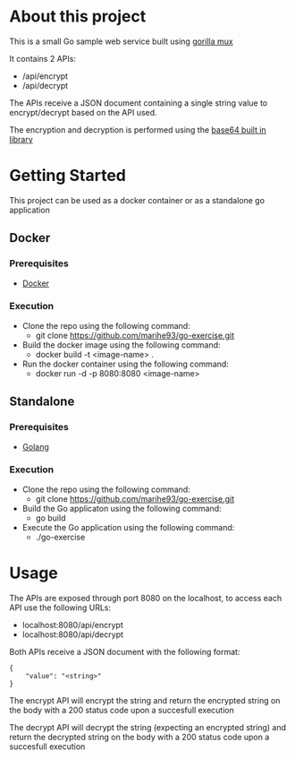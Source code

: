 # About this project

This is a small Go sample web service built using [gorilla mux](https://github.com/gorilla/mux)

It contains 2 APIs:
* /api/encrypt
* /api/decrypt

The APIs receive a JSON document containing a single string value to encrypt/decrypt based on the API used.

The encryption and decryption is performed using the [base64 built in library](https://pkg.go.dev/encoding/base64)

# Getting Started

This project can be used as a docker container or as a standalone go application

## Docker

### Prerequisites

* [Docker](https://docs.docker.com/get-started/)

### Execution

* Clone the repo using the following command:
    * git clone https://github.com/marihe93/go-exercise.git
* Build the docker image using the following command:
    * docker build -t \<image-name\> .
* Run the docker container using the following command:
    * docker run -d -p 8080:8080 \<image-name\>

## Standalone

### Prerequisites

* [Golang](https://go.dev/doc/install)

### Execution

* Clone the repo using the following command:
    * git clone https://github.com/marihe93/go-exercise.git
* Build the Go applicaton using the following command:
    * go build
* Execute the Go application using the following command:
    * ./go-exercise

# Usage

The APIs are exposed through port 8080 on the localhost, to access each API use the following URLs:
* localhost:8080/api/encrypt
* localhost:8080/api/decrypt

Both APIs receive a JSON document with the following format:

    {
        "value": "<string>"
    }

The encrypt API will encrypt the string and return the encrypted string on the body with a 200 status code upon a succesfull execution

The decrypt API will decrypt the string (expecting an encrypted string) and return the decrypted string on the body with a 200 status code upon a succesfull execution